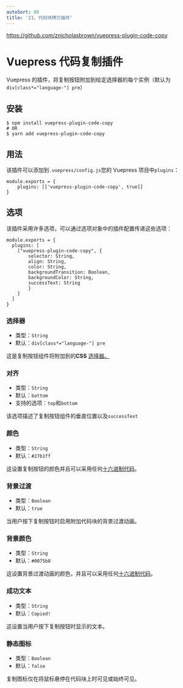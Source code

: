 ```yaml
---
autoSort: 80
title: '21、代码块拷贝插件'
---
```


https://github.com/znicholasbrown/vuepress-plugin-code-copy

# Vuepress 代码复制插件

Vuepress 的插件，将复制按钮附加到给定选择器的每个实例（默认为`div[class*="language-"] pre`）

## 安装

```
$ npm install vuepress-plugin-code-copy
# OR
$ yarn add vuepress-plugin-code-copy
```

## 用法

该插件可以添加到`.vuepress/config.js`您的 Vuepress 项目中`plugins`：

```
module.exports = {
    plugins: [['vuepress-plugin-code-copy', true]]
}
```



## 选项

该插件采用许多选项，可以通过选项对象中的插件配置传递这些选项：

```
module.exports = {
  plugins: [
    ["vuepress-plugin-code-copy", {
        selector: String,
        align: String,
        color: String,
        backgroundTransition: Boolean,
        backgroundColor: String,
        successText: String
        }
    ]
  ]
}
```



### 选择器

- 类型：`String`
- 默认：`div[class*="language-"] pre`

这是复制按钮组件将附加到的**CSS** [选择器。](https://developer.mozilla.org/en-US/docs/Web/CSS/CSS_Selectors)

### 对齐

- 类型：`String`
- 默认：`bottom`
- 支持的选项：`top`和`bottom`

该选项描述了复制按钮组件的垂直位置以及`successText`

### 颜色

- 类型：`String`
- 默认：`#27b1ff`

这设置复制按钮的颜色并且可以采用任何[十六进制代码](https://htmlcolorcodes.com/)。

### 背景过渡

- 类型：`Boolean`
- 默认：`true`

当用户按下复制按钮时启用附加代码块的背景过渡动画。

### 背景颜色

- 类型：`String`
- 默认：`#0075b8`

这设置背景过渡动画的颜色，并且可以采用任何[十六进制代码](https://htmlcolorcodes.com/)。

### 成功文本

- 类型：`String`
- 默认：`Copied!`

这设置当用户按下复制按钮时显示的文本。

### 静态图标

- 类型：`Boolean`
- 默认：`false`

复制图标仅在将鼠标悬停在代码块上时可见或始终可见。